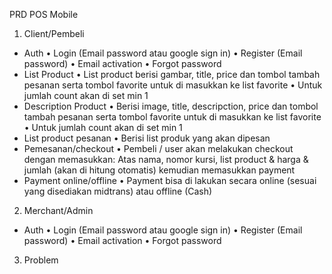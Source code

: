 PRD POS Mobile

1.	Client/Pembeli

-	Auth 
•	Login (Email password atau google sign in)
•	Register (Email password)
•	Email activation
•	Forgot password
-	List Product
•	List product berisi gambar, title, price dan tombol tambah pesanan serta tombol favorite untuk di masukkan ke list favorite
•	Untuk jumlah count akan di set min 1
-	Description Product
•	Berisi image, title, descripction, price dan tombol tambah pesanan serta tombol favorite untuk di masukkan ke list favorite
•	Untuk jumlah count akan di set min 1
-	List product pesanan
•	Berisi list produk yang akan dipesan
-	Pemesanan/checkout
•	Pembeli / user akan melakukan checkout dengan memasukkan: Atas nama, nomor kursi, list product & harga & jumlah (akan di hitung otomatis) kemudian memasukkan payment
-	Payment online/offline
•	Payment bisa di lakukan secara online (sesuai yang disediakan midtrans) atau offline (Cash)

2.	Merchant/Admin

-	Auth 
•	Login (Email password atau google sign in)
•	Register (Email password)
•	Email activation
•	Forgot password

3. Problem



